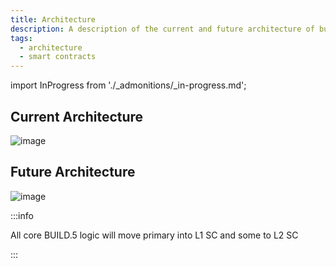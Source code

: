 ```yaml
---
title: Architecture
description: A description of the current and future architecture of build.5
tags:
  - architecture
  - smart contracts
---
```


import InProgress from './_admonitions/_in-progress.md';

<InProgress/>

## Current Architecture
![image](/img/architecture_before.svg)

## Future Architecture
![image](/img/architecture_after.svg)

:::info

All core BUILD.5 logic will move primary into L1 SC and some to L2 SC

:::